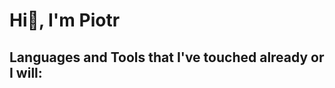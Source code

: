 # Hi👋, I'm Piotr



## Languages and Tools that I've touched already or I will:
<a href="https://www.python.org" target="_blank" rel="noreferrer">
